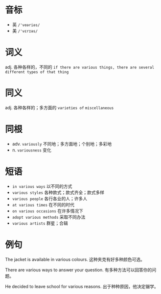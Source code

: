 # 音标

- 英 `/'veəriəs/`
- 美 `/'vɛrɪəs/`

# 词义

adj. 各种各样的，不同的
`if there are various things, there are several different types of that thing`

# 同义

adj. 各种各样的；多方面的
`varieties of` `miscellaneous`

# 同根

- adv. `variously` 不同地；多方面地；个别地；多彩地
- n. `variousness` 变化

# 短语

- `in various ways` 以不同的方式
- `various styles` 各种款式；款式齐全；款式多样
- `various people` 各行各业的人；许多人
- `at various times` 在不同的时代
- `on various occasions` 在许多情况下
- `adopt various methods` 采取不同办法
- `various artists` 群星；合辑

# 例句

The jacket is available in various colours.
这种夹克有好多种颜色可选。

There are various ways to answer your question.
有多种方法可以回答你的问题。

He decided to leave school for various reasons.
出于种种原因，他决定辍学。


